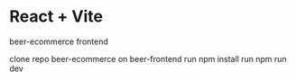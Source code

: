 # React + Vite

beer-ecommerce frontend

clone repo beer-ecommerce
on beer-frontend
  run npm install
  run npm run dev